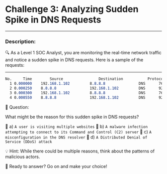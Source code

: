 
# **Challenge 3: Analyzing Sudden Spike in DNS Requests**

---

### **Description:**

🔍 As a Level 1 SOC Analyst, you are monitoring the real-time network traffic and notice a sudden spike in DNS requests. Here is a sample of the requests:

---

```css
No.     Time        Source                Destination           Protocol Length Info
  1 0.000000    192.168.1.102         8.8.8.8               DNS      76     Standard query 0x1234 A example.com
  2 0.000250    8.8.8.8               192.168.1.102         DNS      92     Standard query response 0x1234 A 93.184.216.34
  3 0.000300    192.168.1.102         8.8.8.8               DNS      76     Standard query 0x1235 A example.org
  4 0.000550    8.8.8.8               192.168.1.102         DNS      92     Standard query response 0x1235 A 198.51.100.3
```

🤔 Question:

What might be the reason for this sudden spike in DNS requests?

🔘 a) ```A user is visiting multiple websites``` 🔘 b) ```A malware infection attempting to connect to its Command and Control (C2) server``` 🔘 c) ```A misconfiguration in the DNS resolver``` 🔘 d) ```A Distributed Denial of Service (DDoS) attack```

💡 Hint: While there could be multiple reasons, think about the patterns of malicious actors.

🚀 Ready to answer? Go on and make your choice!
